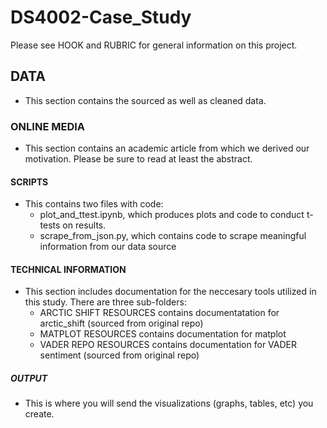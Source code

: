 # DS4002-Case_Study

Please see HOOK and RUBRIC for general information on this project.

## DATA
- This section contains the sourced as well as cleaned data.

### ONLINE MEDIA
- This section contains an academic article from which we derived our motivation. Please be sure to read at least the abstract.

#### SCRIPTS
- This contains two files with code:
    - plot_and_ttest.ipynb, which produces plots and code to conduct t-tests on results.
    - scrape_from_json.py, which contains code to scrape meaningful information from our data source

#### TECHNICAL INFORMATION
- This section includes documentation for the neccesary tools utilized in this study. There are three sub-folders:
    - ARCTIC SHIFT RESOURCES contains documentatation for arctic_shift (sourced from original repo)
    - MATPLOT RESOURCES contains documentation for matplot
    - VADER REPO RESOURCES contains documentation for VADER sentiment (sourced from original repo)

##### OUTPUT
- This is where you will send the visualizations (graphs, tables, etc) you create.


